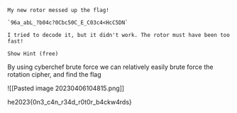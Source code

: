 ```
My new rotor messed up the flag!

`96a_abL_?b04c?0Cbc50C_E_C03c4<HcC5DN`

I tried to decode it, but it didn't work. The rotor must have been too fast!

Show Hint (free)
```

By using cyberchef brute force we can relatively easily brute force the rotation cipher, and find the flag

![[Pasted image 20230406104815.png]]

he2023{0n3_c4n_r34d_r0t0r_b4ckw4rds}